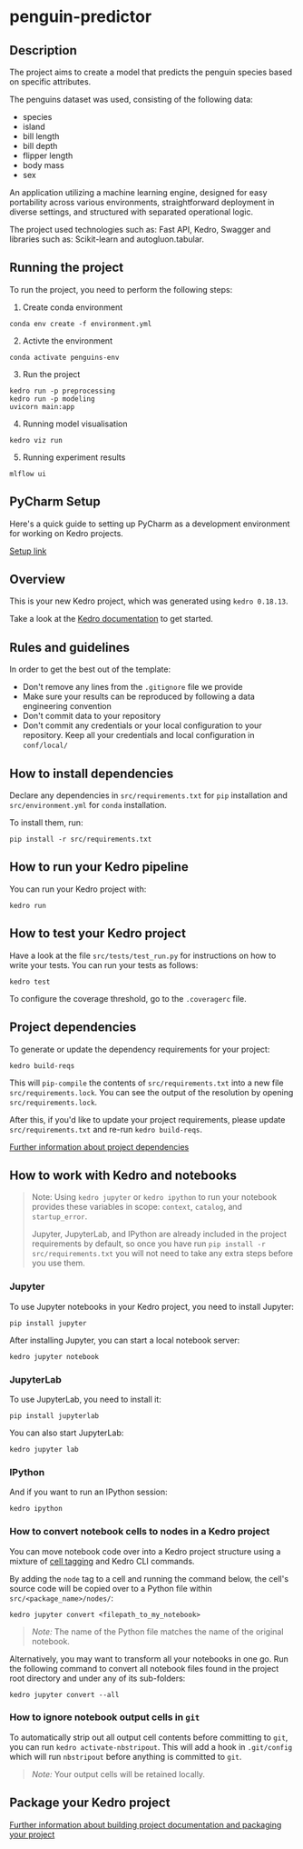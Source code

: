 # penguin-predictor

## Description

The project aims to create a model that predicts the penguin species based on specific
attributes.

The penguins dataset was used, consisting of the following data:
* species
* island
* bill length
* bill depth
* flipper length
* body mass
* sex

An application utilizing a machine learning engine, designed for easy portability across various environments, straightforward deployment in diverse settings, and structured with separated operational logic.

The project used technologies such as: Fast API, Kedro, Swagger and libraries such as: Scikit-learn and autogluon.tabular.


## Running the project

To run the project, you need to perform the following steps:

1. Create conda environment

```
conda env create -f environment.yml
```

2. Activte the environment

```
conda activate penguins-env
```

3. Run the project

```
kedro run -p preprocessing
kedro run -p modeling
uvicorn main:app
```

4. Running model visualisation

```
kedro viz run
```

5. Running experiment results

```
mlflow ui
```


## PyCharm Setup

Here's a quick guide to setting up PyCharm as a development environment for working on Kedro projects.

[Setup link](https://docs.kedro.org/en/stable/development/set_up_pycharm.html)

## Overview

This is your new Kedro project, which was generated using `kedro 0.18.13`.

Take a look at the [Kedro documentation](https://docs.kedro.org) to get started.

## Rules and guidelines

In order to get the best out of the template:

* Don't remove any lines from the `.gitignore` file we provide
* Make sure your results can be reproduced by following a data engineering convention
* Don't commit data to your repository
* Don't commit any credentials or your local configuration to your repository. Keep all your credentials and local
  configuration in `conf/local/`

## How to install dependencies

Declare any dependencies in `src/requirements.txt` for `pip` installation and `src/environment.yml` for `conda`
installation.

To install them, run:

```
pip install -r src/requirements.txt
```

## How to run your Kedro pipeline

You can run your Kedro project with:

```
kedro run
```

## How to test your Kedro project

Have a look at the file `src/tests/test_run.py` for instructions on how to write your tests. You can run your tests as
follows:

```
kedro test
```

To configure the coverage threshold, go to the `.coveragerc` file.

## Project dependencies

To generate or update the dependency requirements for your project:

```
kedro build-reqs
```

This will `pip-compile` the contents of `src/requirements.txt` into a new file `src/requirements.lock`. You can see the
output of the resolution by opening `src/requirements.lock`.

After this, if you'd like to update your project requirements, please update `src/requirements.txt` and
re-run `kedro build-reqs`.

[Further information about project dependencies](https://docs.kedro.org/en/stable/kedro_project_setup/dependencies.html#project-specific-dependencies)

## How to work with Kedro and notebooks

> Note: Using `kedro jupyter` or `kedro ipython` to run your notebook provides these variables in
> scope: `context`, `catalog`, and `startup_error`.
>
> Jupyter, JupyterLab, and IPython are already included in the project requirements by default, so once you have
> run `pip install -r src/requirements.txt` you will not need to take any extra steps before you use them.

### Jupyter

To use Jupyter notebooks in your Kedro project, you need to install Jupyter:

```
pip install jupyter
```

After installing Jupyter, you can start a local notebook server:

```
kedro jupyter notebook
```

### JupyterLab

To use JupyterLab, you need to install it:

```
pip install jupyterlab
```

You can also start JupyterLab:

```
kedro jupyter lab
```

### IPython

And if you want to run an IPython session:

```
kedro ipython
```

### How to convert notebook cells to nodes in a Kedro project

You can move notebook code over into a Kedro project structure using a mixture
of [cell tagging](https://jupyter-notebook.readthedocs.io/en/stable/changelog.html#release-5-0-0) and Kedro CLI
commands.

By adding the `node` tag to a cell and running the command below, the cell's source code will be copied over to a Python
file within `src/<package_name>/nodes/`:

```
kedro jupyter convert <filepath_to_my_notebook>
```

> *Note:* The name of the Python file matches the name of the original notebook.

Alternatively, you may want to transform all your notebooks in one go. Run the following command to convert all notebook
files found in the project root directory and under any of its sub-folders:

```
kedro jupyter convert --all
```

### How to ignore notebook output cells in `git`

To automatically strip out all output cell contents before committing to `git`, you can run `kedro activate-nbstripout`.
This will add a hook in `.git/config` which will run `nbstripout` before anything is committed to `git`.

> *Note:* Your output cells will be retained locally.

## Package your Kedro project

[Further information about building project documentation and packaging your project](https://docs.kedro.org/en/stable/tutorial/package_a_project.html)
